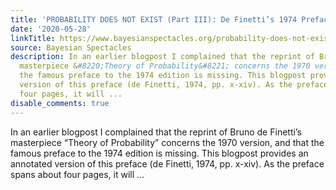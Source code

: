 ```yaml
---
title: 'PROBABILITY DOES NOT EXIST (Part III): De Finetti’s 1974 Preface (Part I)'
date: '2020-05-28'
linkTitle: https://www.bayesianspectacles.org/probability-does-not-exist-part-iii-de-finettis-1974-preface-part-i/
source: Bayesian Spectacles
description: In an earlier blogpost I complained that the reprint of Bruno de Finetti’s
  masterpiece &#8220;Theory of Probability&#8221; concerns the 1970 version, and that
  the famous preface to the 1974 edition is missing. This blogpost provides an annotated
  version of this preface (de Finetti, 1974, pp. x-xiv). As the preface spans about
  four pages, it will ...
disable_comments: true
---
```

In an earlier blogpost I complained that the reprint of Bruno de Finetti’s masterpiece &#8220;Theory of Probability&#8221; concerns the 1970 version, and that the famous preface to the 1974 edition is missing. This blogpost provides an annotated version of this preface (de Finetti, 1974, pp. x-xiv). As the preface spans about four pages, it will ...